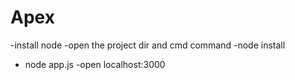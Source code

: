 # Apex

-install node
-open the project dir and cmd command
-node install
- node app.js
-open localhost:3000
